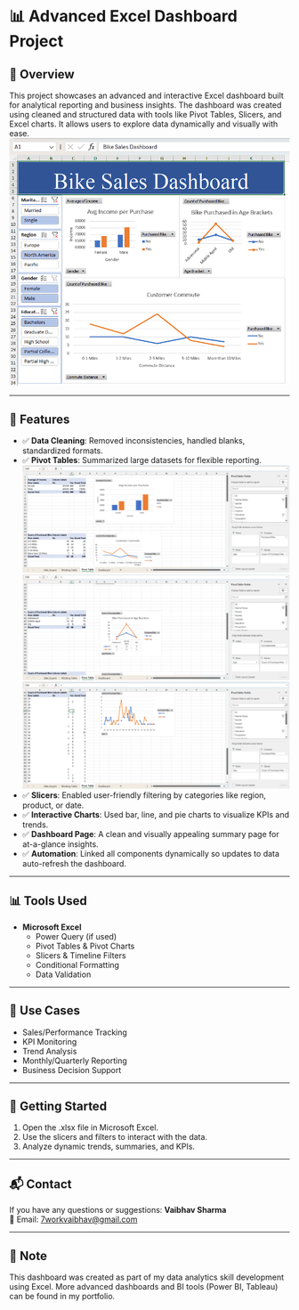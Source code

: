 # 📊 Advanced Excel Dashboard Project

## 🧩 Overview
This project showcases an advanced and interactive Excel dashboard built for analytical reporting and business insights. The dashboard was created using cleaned and structured data with tools like Pivot Tables, Slicers, and Excel charts. It allows users to explore data dynamically and visually with ease. 
![Dashboard.preview](https://github.com/mevaibhavsharma/Advanced_excel_dashboard/blob/main/screenshots/dashboard.png)

---

## 📌 Features

- ✅ **Data Cleaning**: Removed inconsistencies, handled blanks, standardized formats.
- ✅ **Pivot Tables**: Summarized large datasets for flexible reporting.
  ![Dashboard.preview](https://github.com/mevaibhavsharma/Advanced_excel_dashboard/blob/main/screenshots/pivot_table1.png)
  ![Dashboard.preview](https://github.com/mevaibhavsharma/Advanced_excel_dashboard/blob/main/screenshots/pivot_table2.png)
  ![Dashboard.preview](https://github.com/mevaibhavsharma/Advanced_excel_dashboard/blob/main/screenshots/pivot_table4.png)
- ✅ **Slicers**: Enabled user-friendly filtering by categories like region, product, or date.
- ✅ **Interactive Charts**: Used bar, line, and pie charts to visualize KPIs and trends.
- ✅ **Dashboard Page**: A clean and visually appealing summary page for at-a-glance insights.
- ✅ **Automation**: Linked all components dynamically so updates to data auto-refresh the dashboard.

---

## 📊 Tools Used

- **Microsoft Excel**
  - Power Query (if used)
  - Pivot Tables & Pivot Charts
  - Slicers & Timeline Filters
  - Conditional Formatting
  - Data Validation

---

## 🎯 Use Cases

- Sales/Performance Tracking
- KPI Monitoring
- Trend Analysis
- Monthly/Quarterly Reporting
- Business Decision Support

---

## 🚀 Getting Started

1. Open the .xlsx file in Microsoft Excel.
2. Use the slicers and filters to interact with the data.
3. Analyze dynamic trends, summaries, and KPIs.

---

## 📬 Contact

If you have any questions or suggestions:
**Vaibhav Sharma**  
📧 Email: 7workvaibhav@gmail.com  

---

## 📢 Note

This dashboard was created as part of my data analytics skill development using Excel. More advanced dashboards and BI tools (Power BI, Tableau) can be found in my portfolio.
